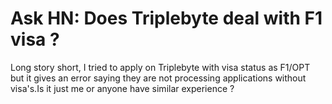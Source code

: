 # Ask HN: Does Triplebyte deal with F1 visa ?

Long story short, I tried to apply on Triplebyte with visa status as F1&#x2F;OPT but it gives an error saying they are not processing applications without visa&#x27;s.Is it just me or anyone have similar experience ?
